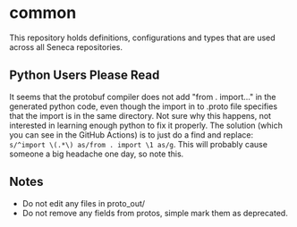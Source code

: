 # common

This repository holds definitions, configurations and types that are used across all Seneca repositories.

## Python Users Please Read
It seems that the protobuf compiler does not add "from . import..." in the generated python code, even though the import in to .proto file specifies that the import is in the same directory.  Not sure why this happens, not interested in learning enough python to fix it properly.  The solution (which you can see in the GitHub Actions) is to just do a find and replace: `s/^import \(.*\) as/from . import \1 as/g`.  This will probably cause someone a big headache one day, so note this.

## Notes

* Do not edit any files in proto_out/
* Do not remove any fields from protos, simple mark them as deprecated.